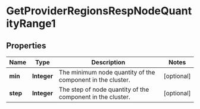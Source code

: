 
# GetProviderRegionsRespNodeQuantityRange1

## Properties
Name | Type | Description | Notes
------------ | ------------- | ------------- | -------------
**min** | **Integer** | The minimum node quantity of the component in the cluster. |  [optional]
**step** | **Integer** | The step of node quantity of the component in the cluster. |  [optional]



